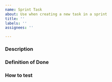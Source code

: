 ```yaml
---
name: Sprint Task
about: Use when creating a new task in a sprint
title: ''
labels: ''
assignees: ''

---
```


### Description
<!-- What are you working on -->

### Definition of Done
<!-- How to know when the task is done. -->

### How to test
<!-- How can someone else verify the task, can be test-suite or something else -->
